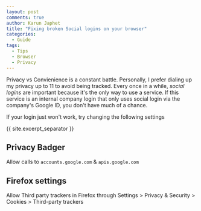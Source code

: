 ```yaml
---
layout: post
comments: true
author: Karun Japhet
title: "Fixing broken Social logins on your browser"
categories:
  - Guide
tags:
  - Tips
  - Browser
  - Privacy
---
```


Privacy vs Convienience is a constant battle. Personally, I prefer dialing up my privacy up to 11 to avoid being tracked. Every once in a while, _social logins_ are important because it's the only way to use a service. If this service is an internal company login that only uses social login via the company's Google ID, you don't have much of a chance.

If your login just won't work, try changing the following settings

{{ site.excerpt_separator }}

## Privacy Badger
Allow calls to `accounts.google.com` & `apis.google.com`

## Firefox settings
Allow Third party trackers in Firefox through Settings > Privacy & Security > Cookies > Third-party trackers
